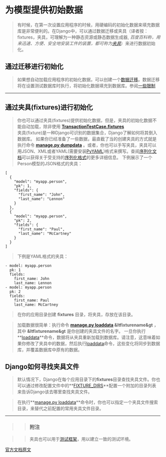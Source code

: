 # 为模型提供初始数据

> 有时候，在第一次设置应用程序的时候，用硬编码的初始化数据来填充数据库是非常便利的。在Django中，可以通过数据迁移或夹具（译者按：fixtures，夹具，可理解为一种静态资源或静态数据生成器, *百度百科称，用来迅速、方便、安全地安装工件的装置，都可称为[夹具](https://baike.baidu.com/item/%E5%A4%B9%E5%85%B7/5481848?fr=aladdin)*）来进行数据初始化。

## 通过迁移进行初始化

> 如果想自动加载应用程序的初始化数据，可以创建一个[数据迁移](https://docs.djangoproject.com/zh-hans/2.0/topics/migrations/#data-migrations)。数据迁移将在设置测试数据库时执行，将初始化数据填充到数据库。参阅[一些限制](https://docs.djangoproject.com/zh-hans/2.0/topics/testing/overview/#test-case-serialized-rollback)

---

## 通过夹具(fixtures)进行初始化

> 你也可以通过夹具(fixtures)提供初始化数据，但是，夹具的初始化数据不能自动加载，除非使用 **[TransactionTestCase.fixtures](https://docs.djangoproject.com/zh-hans/2.0/topics/testing/tools/#django.test.TransactionTestCase.fixtures)**  
> 夹具(fixture)是一种Django可识别的数据集合，Django了解如何将其倒入数据库。 
> 如果你已经准备了一些数据，最直截了当的创建夹具的方式就是执行命令 **[manage.py dumpdata](https://docs.djangoproject.com/zh-hans/2.0/ref/django-admin/#django-admin-dumpdata)** 。或者，你也可以手写夹具，夹具可以用JSON、XML或者YAML(需要安装[PyYAML](https://www.pyyaml.org/))格式来撰写。查阅[序列化文档](https://docs.djangoproject.com/zh-hans/2.0/topics/serialization/)可以获得关于受支持的[序列化格式](https://docs.djangoproject.com/zh-hans/2.0/topics/serialization/#serialization-formats)的更多详细信息。 
> 下例展示了一个Person模型的JSON格式的夹具：

```
[
  {
    "model": "myapp.person",
    "pk": 1,
    "fields": {
      "first_name": "John",
      "last_name": "Lennon"
    }
  },
  {
    "model": "myapp.person",
    "pk": 2,
    "fields": {
      "first_name": "Paul",
      "last_name": "McCartney"
    }
  }
]
```

> 下例是YAML格式的夹具：

```
- model: myapp.person
  pk: 1
  fields:
    first_name: John
    last_name: Lennon
- model: myapp.person
  pk: 2
  fields:
    first_name: Paul
    last_name: McCartney
```

> 在你的应用目录创建 **fixtures** 目录，将夹具，存放在该目录。 

> 加载数据很简单：执行命令 **[manage.py loaddata](https://docs.djangoproject.com/en/2.0/ref/django-admin/#django-admin-loaddata) &ltfixturename&gt** ，其中 **&ltfixturename&gt** 是你创建的夹具文件的名字。 
> 一旦你执行**[loaddata](https://docs.djangoproject.com/en/2.0/ref/django-admin/#django-admin-loaddata)**命令，数据将从夹具重新加载到数据库。请注意，这意味着如果你修改了夹具中的数据，然后执行[loaddata](https://docs.djangoproject.com/en/2.0/ref/django-admin/#django-admin-loaddata)命令，这些变化将同步到数据库，并覆盖数据库中原有的数据。

## Django如何寻找夹具文件

> 默认情况下，Django在每个应用目录下的**fixtures**目录查找夹具文件。你也可以通过修改配置文件中的**[FIXTURE_DIRS](https://docs.djangoproject.com/en/2.0/ref/settings/#std:setting-FIXTURE_DIRS)**配置一个附加的目录列表来告诉Django该去哪里查找夹具文件。 

> 在执行**[manage.py loaddata](https://docs.djangoproject.com/en/2.0/ref/django-admin/#django-admin-loaddata)**命令时，你也可以指定一个夹具文件搜索目录，来替代之前配置的常用夹具文件目录。

---

>> ### 附注 

>> 夹具也可以用于[测试框架](https://docs.djangoproject.com/en/2.0/topics/testing/tools/#topics-testing-fixtures)，用以建立一致的测试环境。



[官方文档原文](https://docs.djangoproject.com/en/2.0/howto/initial-data/)


